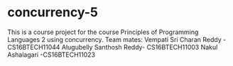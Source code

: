 # concurrency-5
This is a course project for the course Principles of Programming Languages 2 using concurrency.
Team mates:
Vempati Sri Charan Reddy -CS16BTECH11044
Alugubelly Santhosh Reddy- CS16BTECH11003
Nakul Ashalagari -CS16BTECH11023
